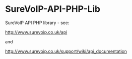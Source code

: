 SureVoIP-API-PHP-Lib
====================

SureVoIP API PHP library - see:

http://www.surevoip.co.uk/api

and

http://www.surevoip.co.uk/support/wiki/api_documentation
